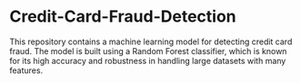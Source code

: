 # Credit-Card-Fraud-Detection
This repository contains a machine learning model for detecting credit card fraud. The model is built using a Random Forest classifier, which is known for its high accuracy and robustness in handling large datasets with many features.
